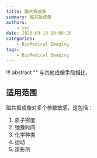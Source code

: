 ```yaml
---
title: 磁共振成像
summary: 磁共振成像
authors:
    - zyc
date: 2020-03-13 10:08:26
categories:
    - BioMedical Imaging
tags:
    - BioMedical Imaging
---
```


!!! abstract ""
    与其他成像手段相比，

## 适用范围

磁共振成像对多个参数敏感，这包括：

1. 质子密度
2. 弛豫时间
3. 化学种类
4. 运动
5. 造影剂



